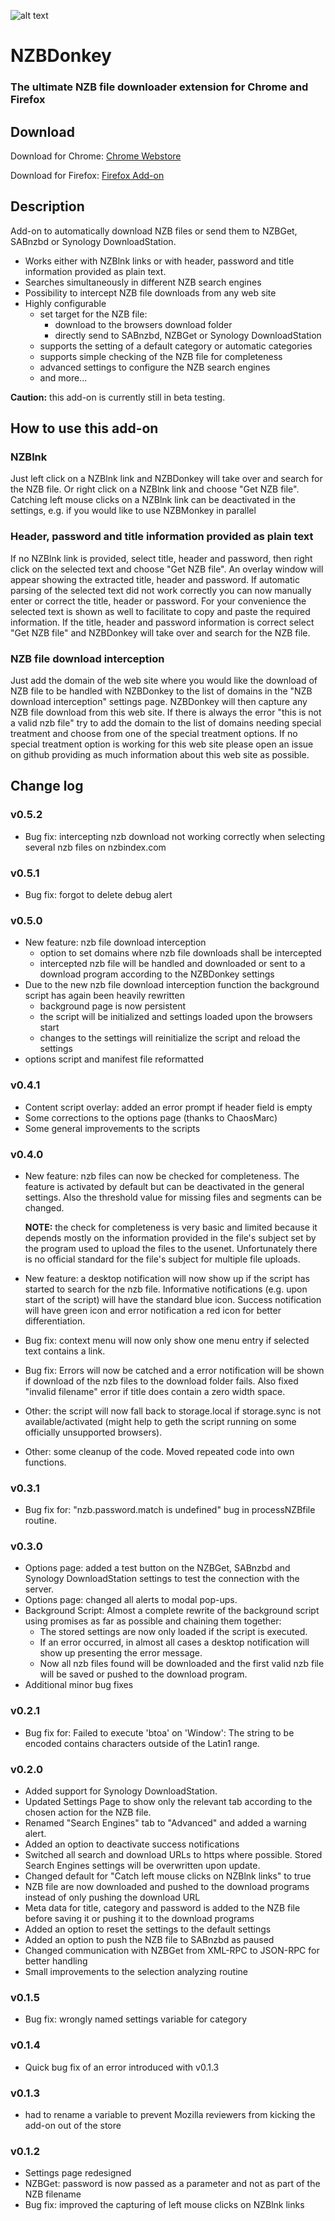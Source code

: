 ![alt text](https://raw.githubusercontent.com/Tensai75/NZBDonkey/master/icons/NZBDonkey_128.png "NZBDonkey Logo")

# NZBDonkey

### The ultimate NZB file downloader extension for Chrome and Firefox

## Download
Download for Chrome: [Chrome Webstore](https://chrome.google.com/webstore/detail/nzbdonkey/edkhpdceeinkcacjdgebjehipmnbomce)

Download for Firefox: [Firefox Add-on](https://addons.mozilla.org/de/firefox/addon/nzbdonkey/)

## Description
Add-on to automatically download NZB files or send them to NZBGet, SABnzbd or Synology DownloadStation.
* Works either with NZBlnk links or with header, password and title information provided as plain text.
* Searches simultaneously in different NZB search engines
* Possibility to intercept NZB file downloads from any web site
* Highly configurable
  * set target for the NZB file:
    * download to the browsers download folder
    * directly send to SABnzbd, NZBGet or Synology DownloadStation
  * supports the setting of a default category or automatic categories
  * supports simple checking of the NZB file for completeness
  * advanced settings to configure the NZB search engines
  * and more...

__Caution:__ this add-on is currently still in beta testing.

## How to use this add-on
### NZBlnk
Just left click on a NZBlnk link and NZBDonkey will take over and search for the NZB file. Or right click on a NZBlnk link and choose "Get NZB file".
Catching left mouse clicks on a NZBlnk link can be deactivated in the settings, e.g. if you would like to use NZBMonkey in parallel

### Header, password and title information provided as plain text
If no NZBlnk link is provided, select title, header and password, then right click on the selected text and choose "Get NZB file".
An overlay window will appear showing the extracted title, header and password. If automatic parsing of the selected text did not work correctly you can now manually enter or correct the title, header or password. For your convenience the selected text is shown as well to facilitate to copy and paste the required information.
If the title, header and password information is correct select "Get NZB file" and NZBDonkey will take over and search for the NZB file.

### NZB file download interception
Just add the domain of the web site where you would like the download of NZB file to be handled with NZBDonkey to the list of domains in the "NZB download interception" settings page. NZBDonkey will then capture any NZB file download from this web site.
If there is always the error "this is not a valid nzb file" try to add the domain to the list of domains needing special treatment and choose from one of the special treatment options.
If no special treatment option is working for this web site please open an issue on github providing as much information about this web site as possible.

## Change log
### v0.5.2
* Bug fix: intercepting nzb download not working correctly when selecting several nzb files on nzbindex.com

### v0.5.1
* Bug fix: forgot to delete debug alert

### v0.5.0
* New feature: nzb file download interception
  * option to set domains where nzb file downloads shall be intercepted
  * intercepted nzb file will be handled and downloaded or sent to a download program according to the NZBDonkey settings
* Due to the new nzb file download interception function the background script has again been heavily rewritten
  * background page is now persistent
  * the script will be initialized and settings loaded upon the browsers start
  * changes to the settings will reinitialize the script and reload the settings
* options script and manifest file reformatted

### v0.4.1
* Content script overlay: added an error prompt if header field is empty
* Some corrections to the options page (thanks to ChaosMarc)
* Some general improvements to the scripts

### v0.4.0
* New feature: nzb files can now be checked for completeness. The feature is activated by default but can be deactivated in the general settings. Also the threshold value for missing files and segments can be changed.
  
  **NOTE:** the check for completeness is very basic and limited because it depends mostly on the information provided in the file's subject set by the program used to upload the files to the usenet. Unfortunately there is no official standard for the file's subject for multiple file uploads.
* New feature: a desktop notification will now show up if the script has started to search for the nzb file. Informative notifications (e.g. upon start of the script) will have the standard blue icon. Success notification will have green icon and error notification a red icon for better differentiation.
* Bug fix: context menu will now only show one menu entry if selected text contains a link.
* Bug fix: Errors will now be catched and a error notification will be shown if download of the nzb files to the download folder fails. Also fixed "invalid filename" error if title does contain a zero width space.
* Other: the script will now fall back to storage.local if storage.sync is not available/activated (might help to geth the script running on some officially unsupported browsers).
* Other: some cleanup of the code. Moved repeated code into own functions.

### v0.3.1
* Bug fix for: "nzb.password.match is undefined" bug in processNZBfile routine.

### v0.3.0
* Options page: added a test button on the NZBGet, SABnzbd and Synology DownloadStation settings to test the connection with the server.
* Options page: changed all alerts to modal pop-ups.
* Background Script: Almost a complete rewrite of the background script using promises as far as possible and chaining them together:
  * The stored settings are now only loaded if the script is executed.
  * If an error occurred, in almost all cases a desktop notification will show up presenting the error message.
  * Now all nzb files found will be downloaded and the first valid nzb file will be saved or pushed to the download program.
* Additional minor bug fixes

### v0.2.1
* Bug fix for: Failed to execute 'btoa' on 'Window': The string to be encoded contains characters outside of the Latin1 range.

### v0.2.0
* Added support for Synology DownloadStation.
* Updated Settings Page to show only the relevant tab according to the chosen action for the NZB file.
* Renamed "Search Engines" tab to "Advanced" and added a warning alert.
* Added an option to deactivate success notifications
* Switched all search and download URLs to https where possible. Stored Search Engines settings will be overwritten upon update.
* Changed default for "Catch left mouse clicks on NZBlnk links" to true
* NZB file are now downloaded and pushed to the download programs instead of only pushing the download URL
* Meta data for title, category and password is added to the NZB file before saving it or pushing it to the download programs
* Added an option to reset the settings to the default settings
* Added an option to push the NZB file to SABnzbd as paused
* Changed communication with NZBGet from XML-RPC to JSON-RPC for better handling
* Small improvements to the selection analyzing routine

### v0.1.5
* Bug fix: wrongly named settings variable for category

### v0.1.4
* Quick bug fix of an error introduced with v0.1.3

### v0.1.3
* had to rename a variable to prevent Mozilla reviewers from kicking the add-on out of the store

### v0.1.2
* Settings page redesigned
* NZBGet: password is now passed as a parameter and not as part of the NZB filename
* Bug fix: improved the capturing of left mouse clicks on NZBlnk links
